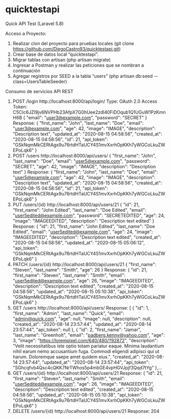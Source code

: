 # quicktestapi

Quick API Test (Laravel 5.8)

Acceso a Proyecto:

1.	Realizar clon del proyecto para pruebas locales (git clone https://github.com/DiegoCastro93/quicktestapi.git)
2.	Crear base de datos local “quicktestapi”.
3.	Migrar tablas con artisan (php artisan migrate)
4.	Ingresar a Postman y realizar las peticiones que se nombran a continuación
5.	Agregar registros por SEED a la tabla “users” (php artisan db:seed --class=UsersTableSeeder)

Consumo de servicios API REST
1.	POST /login
http://localhost:8000/api/login/
Type: OAuth 2.0
Access Token: C5CIc6JZl9jv6NVPHb23AfpX7G0hUee2zdl40FiDOqub1Q1UGuW1PzKmnH6B
{
    "email": "user3@example.com",
    "password": "SECRET"
}
Response:
{
    "first_name": "John",
    "last_name": "Doe",
    "email": "user3@example.com",
    "age": 42,
    "image": "IMAGE",
    "description": "Description text",
    "updated_at": "2020-08-15 04:58:56",
    "created_at": "2020-08-15 04:58:56",
    "id": 21,
    "api_token": "GSkNqmMkCERtAgx9u76rtdHTaUCY4S1mvXxrhOpKKh7yWGCoLkuZWEPoLqk6"
}
2.	POST /users
http://localhost:8000/api/users/
{
    "first_name": "John",
    "last_name": "Doe",
    "email": "user5@example.com",
    "password": "SECRET",
    "age": 42,
    "image": "IMAGE",
    "description": "Description text"
}
Response:
{
    "first_name": "John",
    "last_name": "Doe",
    "email": "user5@example.com",
    "age": 42,
    "image": "IMAGE",
    "description": "Description text",
    "updated_at": "2020-08-15 04:58:56",
    "created_at": "2020-08-15 04:58:56",
    "id": 21,
    "api_token": "GSkNqmMkCERtAgx9u76rtdHTaUCY4S1mvXxrhOpKKh7yWGCoLkuZWEPoLqk6"
}
3.	PUT /users/{id}
http://localhost:8000/api/users/21
{
    "id": 21,
    "first_name": "John Edited",
    "last_name": "Doe Edited",
    "email": "user5edited@example.com",
    "password": "SECRETEDITED",
    "age": 24,
    "image": "IMAGEEDITED",
    "description": "Description text edited"
}
Response:
{
    "id": 21,
    "first_name": "John Edited",
    "last_name": "Doe Edited",
    "email": "user5edited@example.com",
    "age": 24,
    "image": "IMAGEEDITED",
    "description": "Description text edited",
    "created_at": "2020-08-15 04:58:56",
    "updated_at": "2020-08-15 05:06:12",
    "api_token": "GSkNqmMkCERtAgx9u76rtdHTaUCY4S1mvXxrhOpKKh7yWGCoLkuZWEPoLqk6"
}
4.	PATCH /users/{id}
http://localhost:8000/api/users/21
{
    "first_name": "Steven",
    "last_name": "Smith",
    "age": 26
}
Response:
{
    "id": 21,
    "first_name": "Steven",
    "last_name": "Smith",
    "email": "user5edited@example.com",
    "age": 26,
    "image": "IMAGEEDITED",
    "description": "Description text edited",
    "created_at": "2020-08-15 04:58:56",
    "updated_at": "2020-08-15 05:10:38",
    "api_token": "GSkNqmMkCERtAgx9u76rtdHTaUCY4S1mvXxrhOpKKh7yWGCoLkuZWEPoLqk6"
}
5.	GET /users
http://localhost:8000/api/users/
Response:
[
    {
        "id": 1,
        "first_name": "Admin",
        "last_name": "Quick",
        "email": "admin@quick.com",
        "age": null,
        "image": null,
        "description": null,
        "created_at": "2020-08-14 23:57:44",
        "updated_at": "2020-08-14 23:57:44",
        "api_token": null
    },
    {
        "id": 2,
        "first_name": "Jamar",
        "last_name": "Greenholt",
        "email": "padberg.kenny@yahoo.com",
        "age": 3,
        "image": "https://lorempixel.com/640/480/?92872",
        "description": "Velit necessitatibus iste optio totam pariatur eaque. Minima laudantium nihil earum nemo accusantium fuga. Commodi eligendi adipisci qui ut harum. Doloremque saepe amet quidem eius.",
        "created_at": "2020-08-14 23:57:44",
        "updated_at": "2020-08-14 23:57:44",
        "api_token": "SGhcqfvb4Qsc4cQKK7NrTWhos5p4mbGE4vpHGVJpjf3Qqd7tYg"
    },…
6.	GET /users/{id}
http://localhost:8000/api/users/21
Response:
{
    "id": 21,
    "first_name": "Steven",
    "last_name": "Smith",
    "email": "user5edited@example.com",
    "age": 26,
    "image": "IMAGEEDITED",
    "description": "Description text edited",
    "created_at": "2020-08-15 04:58:56",
    "updated_at": "2020-08-15 05:10:38",
    "api_token": "GSkNqmMkCERtAgx9u76rtdHTaUCY4S1mvXxrhOpKKh7yWGCoLkuZWEPoLqk6"
}
7.	DELETE /users/{id}
http://localhost:8000/api/users/21
Response:
204
